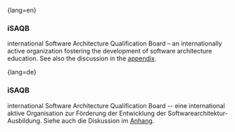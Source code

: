{lang=en}
### iSAQB
international Software Architecture Qualification Board – an internationally active organization fostering the development of software architecture education. See also the discussion in the [appendix](#section-about-isaqb).



{lang=de}
### iSAQB

international Software Architecture Qualification Board -- eine
international aktive Organisation zur Förderung der Entwicklung der
Softwarearchitektur-Ausbildung. Siehe auch die Diskussion im
[Anhang](#_bookmark244).

